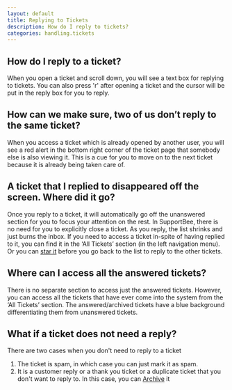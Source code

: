 ```yaml
---
layout: default
title: Replying to Tickets
description: How do I reply to tickets?
categories: handling.tickets
---
```


How do I reply to a ticket?
---------------------------

When you open a ticket and scroll down, you will see a text box for replying to tickets. You can also press 'r' after opening a ticket and the cursor will be put in the reply box for you to reply.

How can we make sure, two of us don’t reply to the same ticket?
---------------------------------------------------------------

When you access a ticket which is already opened by another user, you will see a red alert in the bottom right corner of the ticket page that somebody else is also viewing it. This is a cue for you to move on to the next ticket because it is already being taken care of.


A ticket that I replied to disappeared off the screen. Where did it go?
-----------------------------------------------------------------------

Once you reply to a ticket, it will automatically go off the unanswered section for you to focus your attention on the rest. In SupportBee, there is no need for you to explicitly close a ticket. As you reply, the list shrinks and just burns the inbox. If you need to access a ticket in-spite of having replied to it, you can find it in the ‘All Tickets’ section (in the left navigation menu). Or you can [star it](/star-a-ticket) before you go back to the list to reply to the other tickets.

Where can I access all the answered tickets?
--------------------------------------------

There is no separate section to access just the answered tickets. However, you can access all the tickets that have ever come into the system from the ‘All Tickets’ section. The answered/archived tickets have a blue background differentiating them from unanswered tickets.

What if a ticket does not need a reply?
---------------------------------------

There are two cases when you don't need to reply to a ticket

1. The ticket is spam, in which case you can just mark it as spam.
2. It is a customer reply or a thank you ticket or a duplicate ticket that you don't want to reply to. In this case, you can [Archive](/archive-a-ticket) it
